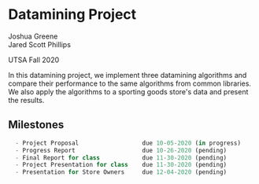 # Datamining Project

Joshua Greene  
Jared Scott Phillips

UTSA Fall 2020

In this datamining project, we implement three datamining algorithms and compare their performance to the same algorithms from common libraries.  We also apply the algorithms to a sporting goods store's data and present the results.

## Milestones

```javascript
  - Project Proposal                  due 10-05-2020 (in progress)  
  - Progress Report                   due 10-26-2020 (pending)  
  - Final Report for class            due 11-30-2020 (pending)  
  - Project Presentation for class    due 11-30-2020 (pending)  
  - Presentation for Store Owners     due 12-04-2020 (pending)  
```